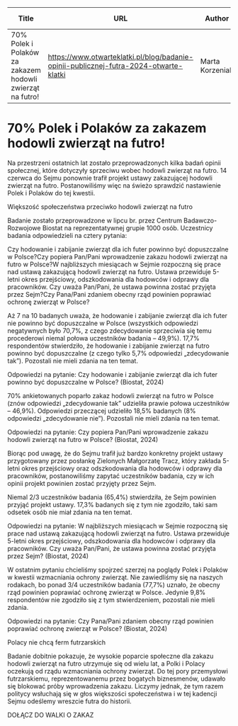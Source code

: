 | Title              | URL                | Author             | Publication Date   |
|--------------------|--------------------|--------------------|--------------------|
| 70% Polek i Polaków za zakazem hodowli zwierząt na futro! | https://www.otwarteklatki.pl/blog/badanie-opinii-publicznej-futra-2024-otwarte-klatki | Marta Korzeniak | 16/07/2024 |


# 70% Polek i Polaków za zakazem hodowli zwierząt na futro!

Na przestrzeni ostatnich lat zostało przeprowadzonych kilka badań opinii społecznej, które dotyczyły sprzeciwu wobec hodowli zwierząt na futro. 14 czerwca do Sejmu ponownie trafił projekt ustawy zakazującej hodowli zwierząt na futro. Postanowiliśmy więc na świeżo sprawdzić nastawienie Polek i Polaków do tej kwestii.



Większość społeczeństwa przeciwko hodowli zwierząt na futro



Badanie zostało przeprowadzone w lipcu br. przez Centrum Badawczo-Rozwojowe Biostat na reprezentatywnej grupie 1000 osób. Uczestnicy badania odpowiedzieli na cztery pytania:



Czy hodowanie i zabijanie zwierząt dla ich futer powinno być dopuszczalne w Polsce?Czy popiera Pan/Pani wprowadzenie zakazu hodowli zwierząt na futro w Polsce?W najbliższych miesiącach w Sejmie rozpoczną się prace nad ustawą zakazującą hodowli zwierząt na futro. Ustawa przewiduje 5-letni okres przejściowy, odszkodowania dla hodowców i odprawy dla pracowników. Czy uważa Pan/Pani, że ustawa powinna zostać przyjęta przez Sejm?Czy Pana/Pani zdaniem obecny rząd powinien poprawiać ochronę zwierząt w Polsce?



Aż 7 na 10 badanych uważa, że hodowanie i zabijanie zwierząt dla ich futer nie powinno być dopuszczalne w Polsce (wszystkich odpowiedzi negatywnych było 70,7%, z czego zdecydowanie sprzeciwia się temu procederowi niemal połowa uczestników badania – 49,9%). 17,7% respondentów stwierdziło, że hodowanie i zabijanie zwierząt na futro powinno być dopuszczalne (z czego tylko 5,7% odpowiedzi „zdecydowanie tak”). Pozostali nie mieli zdania na ten temat.



Odpowiedzi na pytanie: Czy hodowanie i zabijanie zwierząt dla ich futer powinno być dopuszczalne w Polsce? (Biostat, 2024)



70% ankietowanych poparło zakaz hodowli zwierząt na futro w Polsce (znów odpowiedzi „zdecydowanie tak” udzieliła prawie połowa uczestników – 46,9%). Odpowiedzi przeczącej udzieliło 18,5% badanych (8% odpowiedzi „zdecydowanie nie”). Pozostali nie mieli zdania na ten temat.



Odpowiedzi na pytanie: Czy popiera Pan/Pani wprowadzenie zakazu hodowli zwierząt na futro w Polsce? (Biostat, 2024)



Biorąc pod uwagę, że do Sejmu trafił już bardzo konkretny projekt ustawy przygotowany przez posłankę Zielonych Małgorzatę Tracz, który zakłada 5-letni okres przejściowy oraz odszkodowania dla hodowców i odprawy dla pracowników, postanowiliśmy zapytać uczestników badania, czy w ich opinii projekt powinien zostać przyjęty przez Sejm.



Niemal 2/3 uczestników badania (65,4%) stwierdziła, że Sejm powinien przyjąć projekt ustawy. 17,3% badanych się z tym nie zgodziło, taki sam odsetek osób nie miał zdania na ten temat.



Odpowiedzi na pytanie: W najbliższych miesiącach w Sejmie rozpoczną się prace nad ustawą zakazującą hodowli zwierząt na futro. Ustawa przewiduje 5-letni okres przejściowy, odszkodowania dla hodowców i odprawy dla pracowników. Czy uważa Pan/Pani, że ustawa powinna zostać przyjęta przez Sejm? (Biostat, 2024)



W ostatnim pytaniu chcieliśmy spojrzeć szerzej na poglądy Polek i Polaków w kwestii wzmacniania ochrony zwierząt. Nie zawiedliśmy się na naszych rodakach, bo ponad 3/4 uczestników badania (77,7%) uznało, że obecny rząd powinien poprawiać ochronę zwierząt w Polsce. Jedynie 9,8% respondentów nie zgodziło się z tym stwierdzeniem, pozostali nie mieli zdania.



Odpowiedzi na pytanie: Czy Pana/Pani zdaniem obecny rząd powinien poprawiać ochronę zwierząt w Polsce? (Biostat, 2024)



Polacy nie chcą ferm futrzarskich



Badanie dobitnie pokazuje, że wysokie poparcie społeczne dla zakazu hodowli zwierząt na futro utrzymuje się od wielu lat, a Polki i Polacy oczekują od rządu wzmacniania ochrony zwierząt. Do tej pory przemysłowi futrzarskiemu, reprezentowanemu przez bogatych biznesmenów, udawało się blokować próby wprowadzenia zakazu. Liczymy jednak, że tym razem politycy wsłuchają się w głos większości społeczeństwa i w tej kadencji Sejmu odeślemy wreszcie futra do historii.



DOŁĄCZ DO WALKI O ZAKAZ